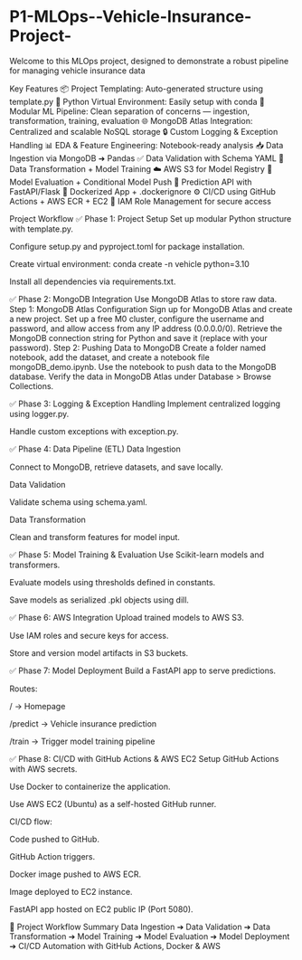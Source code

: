 # P1-MLOps--Vehicle-Insurance-Project-

Welcome to this MLOps project, designed to demonstrate a robust pipeline for managing vehicle insurance data

Key Features
📦 Project Templating: Auto-generated structure using template.py
🐍 Python Virtual Environment: Easily setup with conda
🧪 Modular ML Pipeline: Clean separation of concerns — ingestion, transformation, training, evaluation
🌐 MongoDB Atlas Integration: Centralized and scalable NoSQL storage
🔒 Custom Logging & Exception Handling
📊 EDA & Feature Engineering: Notebook-ready analysis
📥 Data Ingestion via MongoDB ➜ Pandas
✅ Data Validation with Schema YAML
🔄 Data Transformation + Model Training
☁️ AWS S3 for Model Registry
🧠 Model Evaluation + Conditional Model Push
🧾 Prediction API with FastAPI/Flask
🐳 Dockerized App + .dockerignore
⚙️ CI/CD using GitHub Actions + AWS ECR + EC2
🔐 IAM Role Management for secure access


Project Workflow
✅ Phase 1: Project Setup
Set up modular Python structure with template.py.

Configure setup.py and pyproject.toml for package installation.

Create virtual environment: conda create -n vehicle python=3.10

Install all dependencies via requirements.txt.

✅ Phase 2: MongoDB Integration
Use MongoDB Atlas to store raw data.
Step 1: MongoDB Atlas Configuration
Sign up for MongoDB Atlas and create a new project.
Set up a free M0 cluster, configure the username and password, and allow access from any IP address (0.0.0.0/0).
Retrieve the MongoDB connection string for Python and save it (replace <password> with your password).
Step 2: Pushing Data to MongoDB
Create a folder named notebook, add the dataset, and create a notebook file mongoDB_demo.ipynb.
Use the notebook to push data to the MongoDB database.
Verify the data in MongoDB Atlas under Database > Browse Collections.

✅ Phase 3: Logging & Exception Handling
Implement centralized logging using logger.py.

Handle custom exceptions with exception.py.

✅ Phase 4: Data Pipeline (ETL)
Data Ingestion

Connect to MongoDB, retrieve datasets, and save locally.

Data Validation

Validate schema using schema.yaml.

Data Transformation

Clean and transform features for model input.

✅ Phase 5: Model Training & Evaluation
Use Scikit-learn models and transformers.

Evaluate models using thresholds defined in constants.

Save models as serialized .pkl objects using dill.

✅ Phase 6: AWS Integration
Upload trained models to AWS S3.

Use IAM roles and secure keys for access.

Store and version model artifacts in S3 buckets.

✅ Phase 7: Model Deployment
Build a FastAPI app to serve predictions.

Routes:

/ → Homepage

/predict → Vehicle insurance prediction

/train → Trigger model training pipeline

✅ Phase 8: CI/CD with GitHub Actions & AWS EC2
Setup GitHub Actions with AWS secrets.

Use Docker to containerize the application.

Use AWS EC2 (Ubuntu) as a self-hosted GitHub runner.

CI/CD flow:

Code pushed to GitHub.

GitHub Action triggers.

Docker image pushed to AWS ECR.

Image deployed to EC2 instance.

FastAPI app hosted on EC2 public IP (Port 5080).

🎯 Project Workflow Summary
Data Ingestion ➔ Data Validation ➔ Data Transformation
             ➔ Model Training ➔ Model Evaluation ➔ Model Deployment
             ➔ CI/CD Automation with GitHub Actions, Docker & AWS
